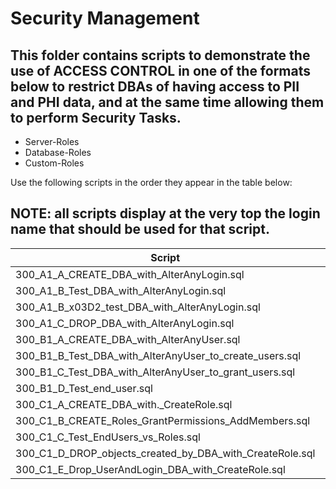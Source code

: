 # Security Management

## This folder contains scripts to demonstrate the use of ACCESS CONTROL in one of the formats below to restrict DBAs of having access to PII and PHI data, and at the same time allowing them to perform Security Tasks.
<ul>
  <li>Server-Roles</li>
  <li>Database-Roles</li>
  <li>Custom-Roles</li>
</ul>

Use the following scripts in the order they appear in the table below:

## NOTE: all scripts display at the very top the **login name** that should be used for that script. 

| Script | Description |
| ----------- | ----------- |
| 300_A1_A_CREATE_DBA_with_AlterAnyLogin.sql | | 
| 300_A1_B_Test_DBA_with_AlterAnyLogin.sql | | 
| 300_A1_B_x03D2_test_DBA_with_AlterAnyLogin.sql | | 
| 300_A1_C_DROP_DBA_with_AlterAnyLogin.sql | | 
| 300_B1_A_CREATE_DBA_with_AlterAnyUser.sql | | 
| 300_B1_B_Test_DBA_with_AlterAnyUser_to_create_users.sql | | 
| 300_B1_C_Test_DBA_with_AlterAnyUser_to_grant_users.sql | | 
| 300_B1_D_Test_end_user.sql | | 
| 300_C1_A_CREATE_DBA_with._CreateRole.sql | | 
| 300_C1_B_CREATE_Roles_GrantPermissions_AddMembers.sql | | 
| 300_C1_C_Test_EndUsers_vs_Roles.sql | | 
| 300_C1_D_DROP_objects_created_by_DBA_with_CreateRole.sql | | 
| 300_C1_E_Drop_UserAndLogin_DBA_with_CreateRole.sql | | 
